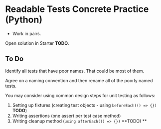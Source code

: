# Readable Tests Concrete Practice (Python)

* Work in pairs.

Open solution in Starter **TODO**.

## To Do

Identify all tests that have poor names. That could be most of them.

Agree on a naming convention and then rename all of the poorly named tests.

You may consider using common design steps for unit testing as follows:

1. Setting up fixtures (creating test objects - using `beforeEach(() => {})` **TODO**)
2. Writing assertions (one assert per test case method)
3. Writing cleanup method (`using afterEach(() => {})` **TODO)
**